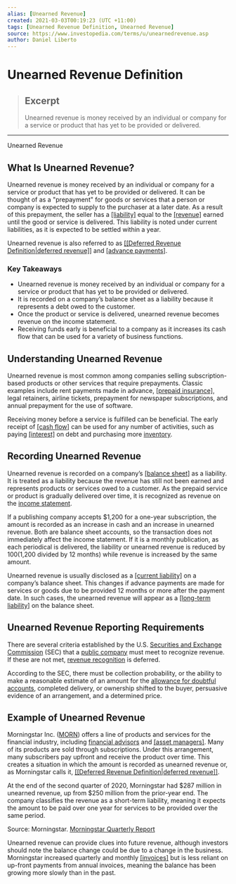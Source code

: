 ```yaml
---
alias: [Unearned Revenue]
created: 2021-03-03T00:19:23 (UTC +11:00)
tags: [Unearned Revenue Definition, Unearned Revenue]
source: https://www.investopedia.com/terms/u/unearnedrevenue.asp
author: Daniel Liberto
---
```


# Unearned Revenue Definition

> ## Excerpt
> Unearned revenue is money received by an individual or company for a service or product that has yet to be provided or delivered.

---

Unearned Revenue
## What Is Unearned Revenue?

Unearned revenue is money received by an individual or company for a service or product that has yet to be provided or delivered. It can be thought of as a "prepayment" for goods or services that a person or company is expected to supply to the purchaser at a later date. As a result of this prepayment, the seller has a [[liability]](https://www.investopedia.com/terms/l/liability.asp) equal to the [[revenue]](https://www.investopedia.com/terms/r/revenue.asp) earned until the good or service is delivered. This liability is noted under current liabilities, as it is expected to be settled within a year.

Unearned revenue is also referred to as [[[Deferred Revenue Definition|deferred revenue]]](https://www.investopedia.com/terms/d/deferredrevenue.asp) and [[advance payments]](https://www.investopedia.com/terms/a/advance-payment.asp).

### Key Takeaways

-   Unearned revenue is money received by an individual or company for a service or product that has yet to be provided or delivered.
-   It is recorded on a company’s balance sheet as a liability because it represents a debt owed to the customer.
-   Once the product or service is delivered, unearned revenue becomes revenue on the income statement.
-   Receiving funds early is beneficial to a company as it increases its cash flow that can be used for a variety of business functions.

## Understanding Unearned Revenue

Unearned revenue is most common among companies selling subscription-based products or other services that require prepayments. Classic examples include rent payments made in advance, [[prepaid insurance]](https://www.investopedia.com/terms/p/prepaid-insurance.asp), legal retainers, airline tickets, prepayment for newspaper subscriptions, and annual prepayment for the use of software.

Receiving money before a service is fulfilled can be beneficial. The early receipt of [[cash flow]](https://www.investopedia.com/terms/c/cashflow.asp) can be used for any number of activities, such as paying [[interest]](https://www.investopedia.com/terms/i/interestexpense.asp) on debt and purchasing more [inventory](https://www.investopedia.com/terms/i/inventory.asp). 

## Recording Unearned Revenue

Unearned revenue is recorded on a company’s [[balance sheet]](https://www.investopedia.com/terms/b/balancesheet.asp) as a liability. It is treated as a liability because the revenue has still not been earned and represents products or services owed to a customer. As the prepaid service or product is gradually delivered over time, it is recognized as revenue on the [income statement](https://www.investopedia.com/terms/i/incomestatement.asp). 

If a publishing company accepts $1,200 for a one-year subscription, the amount is recorded as an increase in cash and an increase in unearned revenue. Both are balance sheet accounts, so the transaction does not immediately affect the income statement. If it is a monthly publication, as each periodical is delivered, the liability or unearned revenue is reduced by $100 ($1,200 divided by 12 months) while revenue is increased by the same amount.

Unearned revenue is usually disclosed as a [[current liability]](https://www.investopedia.com/terms/c/currentliabilities.asp) on a company’s balance sheet. This changes if advance payments are made for services or goods due to be provided 12 months or more after the payment date. In such cases, the unearned revenue will appear as a [[long-term liability]](https://www.investopedia.com/terms/l/longtermliabilities.asp) on the balance sheet.

## Unearned Revenue Reporting Requirements

There are several criteria established by the U.S. [Securities and Exchange Commission](https://www.investopedia.com/terms/s/sec.asp) (SEC) that a [public company](https://www.investopedia.com/terms/p/publiccompany.asp) must meet to recognize revenue. If these are not met, [revenue recognition](https://www.investopedia.com/terms/r/revenuerecognition.asp) is deferred.

According to the SEC, there must be collection probability, or the ability to make a reasonable estimate of an amount for the [allowance for doubtful accounts](https://www.investopedia.com/terms/a/allowancefordoubtfulaccounts.asp), completed delivery, or ownership shifted to the buyer, persuasive evidence of an arrangement, and a determined price.

## Example of Unearned Revenue

Morningstar Inc. ([MORN](https://www.investopedia.com/markets/quote?tvwidgetsymbol=morn)) offers a line of products and services for the financial industry, including [financial advisors](https://www.investopedia.com/terms/f/financial-advisor.asp) and [[asset managers]](https://www.investopedia.com/terms/a/assetmanagement.asp). Many of its products are sold through subscriptions. Under this arrangement, many subscribers pay upfront and receive the product over time. This creates a situation in which the amount is recorded as unearned revenue or, as Morningstar calls it, [[[Deferred Revenue Definition|deferred revenue]]](https://www.investopedia.com/terms/d/deferredrevenue.asp).

At the end of the second quarter of 2020, Morningstar had $287 million in unearned revenue, up from $250 million from the prior-year end. The company classifies the revenue as a short-term liability, meaning it expects the amount to be paid over one year for services to be provided over the same period.

Source: Morningstar.  [Morningstar Quarterly Report](http://d18rn0p25nwr6d.cloudfront.net/CIK-0001289419/b2ae364a-b1de-4c6c-b528-71f083d3922d.pdf)

Unearned revenue can provide clues into future revenue, although investors should note the balance change could be due to a change in the business. Morningstar increased quarterly and monthly [[invoices]](https://www.investopedia.com/terms/i/invoice.asp) but is less reliant on up-front payments from annual invoices, meaning the balance has been growing more slowly than in the past.
